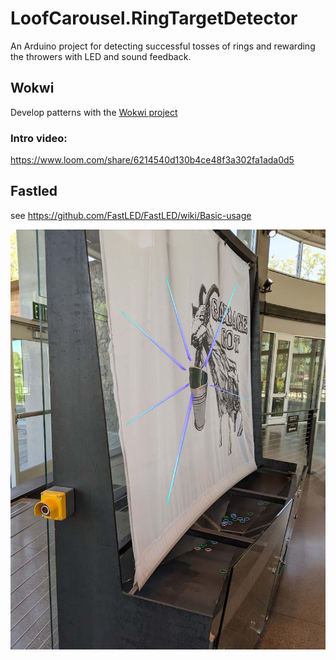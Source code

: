 # LoofCarousel.RingTargetDetector
An Arduino project for detecting successful tosses of rings and rewarding the throwers with LED and sound feedback.

## Wokwi

Develop patterns with the [Wokwi project](./wokwi)  

### Intro video:
https://www.loom.com/share/6214540d130b4ce48f3a302fa1ada0d5

## Fastled

see https://github.com/FastLED/FastLED/wiki/Basic-usage

![](./readmeAssets/targetRendering.jpg)
